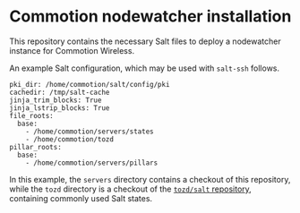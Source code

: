 # Commotion nodewatcher installation

This repository contains the necessary Salt files to deploy a nodewatcher instance for
Commotion Wireless.

An example Salt configuration, which may be used with `salt-ssh` follows.

```
pki_dir: /home/commotion/salt/config/pki
cachedir: /tmp/salt-cache
jinja_trim_blocks: True
jinja_lstrip_blocks: True
file_roots:
  base:
    - /home/commotion/servers/states
    - /home/commotion/tozd
pillar_roots:
  base:
    - /home/commotion/servers/pillars
```

In this example, the `servers` directory contains a checkout of this repository, while
the `tozd` directory is a checkout of the [`tozd/salt` repository](https://github.com/tozd/salt),
containing commonly used Salt states.

